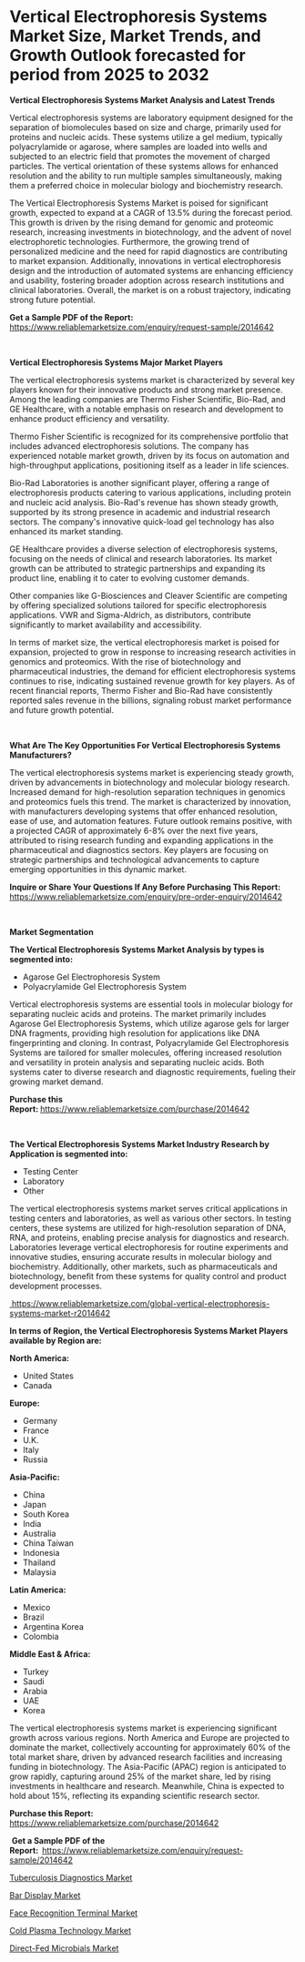 <p><h1>Vertical Electrophoresis Systems Market Size, Market Trends, and Growth Outlook forecasted for period from 2025 to 2032</h1></p><p><strong>Vertical Electrophoresis Systems Market Analysis and Latest Trends</strong></p>
<p><p>Vertical electrophoresis systems are laboratory equipment designed for the separation of biomolecules based on size and charge, primarily used for proteins and nucleic acids. These systems utilize a gel medium, typically polyacrylamide or agarose, where samples are loaded into wells and subjected to an electric field that promotes the movement of charged particles. The vertical orientation of these systems allows for enhanced resolution and the ability to run multiple samples simultaneously, making them a preferred choice in molecular biology and biochemistry research.</p><p>The Vertical Electrophoresis Systems Market is poised for significant growth, expected to expand at a CAGR of 13.5% during the forecast period. This growth is driven by the rising demand for genomic and proteomic research, increasing investments in biotechnology, and the advent of novel electrophoretic technologies. Furthermore, the growing trend of personalized medicine and the need for rapid diagnostics are contributing to market expansion. Additionally, innovations in vertical electrophoresis design and the introduction of automated systems are enhancing efficiency and usability, fostering broader adoption across research institutions and clinical laboratories. Overall, the market is on a robust trajectory, indicating strong future potential.</p></p>
<p><strong>Get a Sample PDF of the Report:&nbsp;</strong> <a href="https://www.reliablemarketsize.com/enquiry/request-sample/2014642?utm_campaign=2470&utm_medium=2&utm_source=Github&utm_content=ia&utm_term=06042025&utm_id=vertical-electrophoresis-systems">https://www.reliablemarketsize.com/enquiry/request-sample/2014642</a></p>
<p>&nbsp;</p>
<p><strong>Vertical Electrophoresis Systems Major Market Players</strong></p>
<p><p>The vertical electrophoresis systems market is characterized by several key players known for their innovative products and strong market presence. Among the leading companies are Thermo Fisher Scientific, Bio-Rad, and GE Healthcare, with a notable emphasis on research and development to enhance product efficiency and versatility.</p><p>Thermo Fisher Scientific is recognized for its comprehensive portfolio that includes advanced electrophoresis solutions. The company has experienced notable market growth, driven by its focus on automation and high-throughput applications, positioning itself as a leader in life sciences.</p><p>Bio-Rad Laboratories is another significant player, offering a range of electrophoresis products catering to various applications, including protein and nucleic acid analysis. Bio-Rad's revenue has shown steady growth, supported by its strong presence in academic and industrial research sectors. The company's innovative quick-load gel technology has also enhanced its market standing.</p><p>GE Healthcare provides a diverse selection of electrophoresis systems, focusing on the needs of clinical and research laboratories. Its market growth can be attributed to strategic partnerships and expanding its product line, enabling it to cater to evolving customer demands.</p><p>Other companies like G-Biosciences and Cleaver Scientific are competing by offering specialized solutions tailored for specific electrophoresis applications. VWR and Sigma-Aldrich, as distributors, contribute significantly to market availability and accessibility.</p><p>In terms of market size, the vertical electrophoresis market is poised for expansion, projected to grow in response to increasing research activities in genomics and proteomics. With the rise of biotechnology and pharmaceutical industries, the demand for efficient electrophoresis systems continues to rise, indicating sustained revenue growth for key players. As of recent financial reports, Thermo Fisher and Bio-Rad have consistently reported sales revenue in the billions, signaling robust market performance and future growth potential.</p></p>
<p>&nbsp;</p>
<p><strong>What Are The Key Opportunities For Vertical Electrophoresis Systems Manufacturers?</strong></p>
<p><p>The vertical electrophoresis systems market is experiencing steady growth, driven by advancements in biotechnology and molecular biology research. Increased demand for high-resolution separation techniques in genomics and proteomics fuels this trend. The market is characterized by innovation, with manufacturers developing systems that offer enhanced resolution, ease of use, and automation features. Future outlook remains positive, with a projected CAGR of approximately 6-8% over the next five years, attributed to rising research funding and expanding applications in the pharmaceutical and diagnostics sectors. Key players are focusing on strategic partnerships and technological advancements to capture emerging opportunities in this dynamic market.</p></p>
<p><strong>Inquire or Share Your Questions If Any Before Purchasing This Report:</strong> <a href="https://www.reliablemarketsize.com/enquiry/pre-order-enquiry/2014642?utm_campaign=2470&utm_medium=2&utm_source=Github&utm_content=ia&utm_term=06042025&utm_id=vertical-electrophoresis-systems">https://www.reliablemarketsize.com/enquiry/pre-order-enquiry/2014642</a></p>
<p>&nbsp;</p>
<p><strong>Market Segmentation</strong></p>
<p><strong>The Vertical Electrophoresis Systems Market Analysis by types is segmented into:</strong></p>
<p><ul><li>Agarose Gel Electrophoresis System</li><li>Polyacrylamide Gel Electrophoresis System</li></ul></p>
<p><p>Vertical electrophoresis systems are essential tools in molecular biology for separating nucleic acids and proteins. The market primarily includes Agarose Gel Electrophoresis Systems, which utilize agarose gels for larger DNA fragments, providing high resolution for applications like DNA fingerprinting and cloning. In contrast, Polyacrylamide Gel Electrophoresis Systems are tailored for smaller molecules, offering increased resolution and versatility in protein analysis and separating nucleic acids. Both systems cater to diverse research and diagnostic requirements, fueling their growing market demand.</p></p>
<p><strong>Purchase this Report:&nbsp;</strong><a href="https://www.reliablemarketsize.com/purchase/2014642?utm_campaign=2470&utm_medium=2&utm_source=Github&utm_content=ia&utm_term=06042025&utm_id=vertical-electrophoresis-systems">https://www.reliablemarketsize.com/purchase/2014642</a></p>
<p>&nbsp;</p>
<p><strong>The Vertical Electrophoresis Systems Market Industry Research by Application is segmented into:</strong></p>
<p><ul><li>Testing Center</li><li>Laboratory</li><li>Other</li></ul></p>
<p><p>The vertical electrophoresis systems market serves critical applications in testing centers and laboratories, as well as various other sectors. In testing centers, these systems are utilized for high-resolution separation of DNA, RNA, and proteins, enabling precise analysis for diagnostics and research. Laboratories leverage vertical electrophoresis for routine experiments and innovative studies, ensuring accurate results in molecular biology and biochemistry. Additionally, other markets, such as pharmaceuticals and biotechnology, benefit from these systems for quality control and product development processes.</p></p>
<p><a href="https://www.reliablemarketsize.com/global-vertical-electrophoresis-systems-market-r2014642?utm_campaign=2470&utm_medium=2&utm_source=Github&utm_content=ia&utm_term=06042025&utm_id=vertical-electrophoresis-systems">&nbsp;https://www.reliablemarketsize.com/global-vertical-electrophoresis-systems-market-r2014642</a></p>
<p><strong>In terms of Region, the Vertical Electrophoresis Systems Market Players available by Region are:</strong></p>
<p>
    <p> <strong> North America: </strong>
        <ul>
            <li>United States</li>
            <li>Canada</li>
        </ul>
        </p> 
    <p> <strong> Europe: </strong>
        <ul>
            <li>Germany</li>
            <li>France</li>
            <li>U.K.</li>
            <li>Italy</li>
            <li>Russia</li>
        </ul>
        </p> 
    <p> <strong> Asia-Pacific: </strong>
        <ul>
            <li>China</li>
            <li>Japan</li>
            <li>South Korea</li>
            <li>India</li>
            <li>Australia</li>
            <li>China Taiwan</li>
            <li>Indonesia</li>
            <li>Thailand</li>
            <li>Malaysia</li>
        </ul>
        </p> 
    <p> <strong> Latin America: </strong>
        <ul>
            <li>Mexico</li>
            <li>Brazil</li>
            <li>Argentina Korea</li>
            <li>Colombia</li>
        </ul>
        </p> 
    <p> <strong> Middle East & Africa: </strong>
        <ul>
            <li>Turkey</li>
            <li>Saudi</li>
            <li>Arabia</li>
            <li>UAE</li>
            <li>Korea</li>
        </ul>
    </p>
    </p>
<p><p>The vertical electrophoresis systems market is experiencing significant growth across various regions. North America and Europe are projected to dominate the market, collectively accounting for approximately 60% of the total market share, driven by advanced research facilities and increasing funding in biotechnology. The Asia-Pacific (APAC) region is anticipated to grow rapidly, capturing around 25% of the market share, led by rising investments in healthcare and research. Meanwhile, China is expected to hold about 15%, reflecting its expanding scientific research sector.</p></p>
<p><strong>Purchase this Report: </strong><a href="https://www.reliablemarketsize.com/purchase/2014642?utm_campaign=2470&utm_medium=2&utm_source=Github&utm_content=ia&utm_term=06042025&utm_id=vertical-electrophoresis-systems">https://www.reliablemarketsize.com/purchase/2014642</a></p>
<p>&nbsp;<strong>Get a Sample PDF of the Report:&nbsp;&nbsp;</strong><a href="https://www.reliablemarketsize.com/enquiry/request-sample/2014642?utm_campaign=2470&utm_medium=2&utm_source=Github&utm_content=ia&utm_term=06042025&utm_id=vertical-electrophoresis-systems">https://www.reliablemarketsize.com/enquiry/request-sample/2014642</a></p>
<p><strong></strong></p>
<p><p><a href="https://www.linkedin.com/pulse/exploring-tuberculosis-diagnostics-market-trends-size-expected-ctfke?utm_campaign=2470&utm_medium=2&utm_source=Github&utm_content=ia&utm_term=06042025&utm_id=vertical-electrophoresis-systems">Tuberculosis Diagnostics Market</a></p><p><a href="https://github.com/zahrigayda1h/Market-Research-Report-List-1/blob/main/bar-display-market.md?utm_campaign=2470&utm_medium=2&utm_source=Github&utm_content=ia&utm_term=06042025&utm_id=vertical-electrophoresis-systems">Bar Display Market</a></p><p><a href="https://github.com/fettycahow90/Market-Research-Report-List-1/blob/main/face-recognition-terminal-market.md?utm_campaign=2470&utm_medium=2&utm_source=Github&utm_content=ia&utm_term=06042025&utm_id=vertical-electrophoresis-systems">Face Recognition Terminal Market</a></p><p><a href="https://www.linkedin.com/pulse/comprehensive-assessment-cold-plasma-technology-markets-veepe?utm_campaign=2470&utm_medium=2&utm_source=Github&utm_content=ia&utm_term=06042025&utm_id=vertical-electrophoresis-systems">Cold Plasma Technology Market</a></p><p><a href="https://www.linkedin.com/pulse/direct-fed-microbials-market-analysis-report-key-players-overview-gfo3e?utm_campaign=2470&utm_medium=2&utm_source=Github&utm_content=ia&utm_term=06042025&utm_id=vertical-electrophoresis-systems">Direct-Fed Microbials Market</a></p></p>